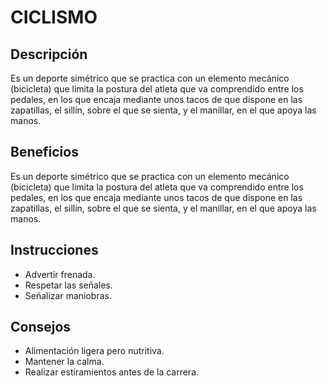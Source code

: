 # CICLISMO

## Descripción
Es un deporte simétrico que se practica con un elemento mecánico (bicicleta) que limita la postura del atleta que va comprendido entre los pedales, en los que encaja mediante unos tacos de que dispone en las zapatillas, el sillín, sobre el que se sienta, y el manillar, en el que apoya las manos.

## Beneficios 
Es un deporte simétrico que se practica con un elemento mecánico (bicicleta) que limita la postura del atleta que va comprendido entre los pedales, en los que encaja mediante unos tacos de que dispone en las zapatillas, el sillín, sobre el que se sienta, y el manillar, en el que apoya las manos.

## Instrucciones
- Advertir frenada.
- Respetar las señales.
- Señalizar maniobras.

## Consejos
- Alimentación ligera pero nutritiva.
- Mantener la calma.
- Realizar estiramientos antes de la carrera.